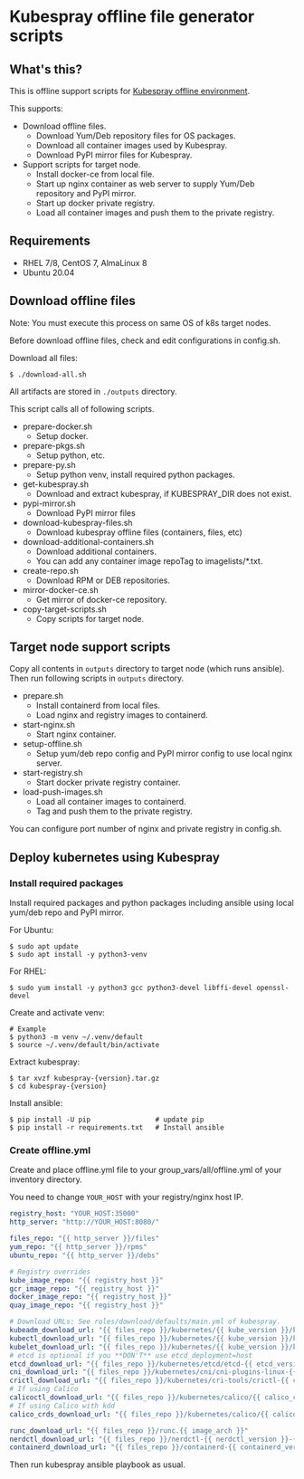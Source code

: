 # Kubespray offline file generator scripts

## What's this?

This is offline support scripts for [Kubespray offline environment](https://kubespray.io/#/docs/offline-environment).

This supports:

* Download offline files.
    - Download Yum/Deb repository files for OS packages.
    - Download all container images used by Kubespray.
    - Download PyPI mirror files for Kubespray.
* Support scripts for target node.
    - Install docker-ce from local file.
    - Start up nginx container as web server to supply Yum/Deb repository and PyPI mirror.
    - Start up docker private registry.
    - Load all container images and push them to the private registry.

## Requirements

- RHEL 7/8, CentOS 7, AlmaLinux 8
- Ubuntu 20.04

## Download offline files

Note: You must execute this process on same OS of k8s target nodes.

Before download offline files, check and edit configurations in config.sh.

Download all files:

    $ ./download-all.sh

All artifacts are stored in `./outputs` directory.

This script calls all of following scripts.

* prepare-docker.sh
    - Setup docker.
* prepare-pkgs.sh
    - Setup python, etc.
* prepare-py.sh
    - Setup python venv, install required python packages.
* get-kubespray.sh
    - Download and extract kubespray, if KUBESPRAY_DIR does not exist.
* pypi-mirror.sh
    - Download PyPI mirror files
* download-kubespray-files.sh
    - Download kubespray offline files (containers, files, etc)
* download-additional-containers.sh
    - Download additional containers.
    - You can add any container image repoTag to imagelists/*.txt.
* create-repo.sh
    - Download RPM or DEB repositories.
* mirror-docker-ce.sh
    - Get mirror of docker-ce repository.
* copy-target-scripts.sh
    - Copy scripts for target node.

## Target node support scripts

Copy all contents in `outputs` directory to target node (which runs ansible).
Then run following scripts in `outputs` directory. 

* prepare.sh
    - Install containerd from local files.
    - Load nginx and registry images to containerd.
* start-nginx.sh
    - Start nginx container.
* setup-offline.sh
    - Setup yum/deb repo config and PyPI mirror config to use local nginx server.
* start-registry.sh
    - Start docker private registry container.
* load-push-images.sh
    - Load all container images to containerd.
    - Tag and push them to the private registry.

You can configure port number of nginx and private registry in config.sh.

## Deploy kubernetes using Kubespray

### Install required packages

Install required packages and python packages including ansible using local yum/deb repo and PyPI mirror.

For Ubuntu:

    $ sudo apt update
    $ sudo apt install -y python3-venv

For RHEL:

    $ sudo yum install -y python3 gcc python3-devel libffi-devel openssl-devel

Create and activate venv:

    # Example
    $ python3 -m venv ~/.venv/default
    $ source ~/.venv/default/bin/activate

Extract kubespray:

    $ tar xvzf kubespray-{version}.tar.gz
    $ cd kubespray-{version}

Install ansible:

    $ pip install -U pip                # update pip
    $ pip install -r requirements.txt   # Install ansible

### Create offline.yml

Create and place offline.yml file to your group_vars/all/offline.yml of your inventory directory.

You need to change `YOUR_HOST` with your registry/nginx host IP.

```yaml
registry_host: "YOUR_HOST:35000"
http_server: "http://YOUR_HOST:8080/"

files_repo: "{{ http_server }}/files"
yum_repo: "{{ http_server }}/rpms"
ubuntu_repo: "{{ http_server }}/debs"

# Registry overrides
kube_image_repo: "{{ registry_host }}"
gcr_image_repo: "{{ registry_host }}"
docker_image_repo: "{{ registry_host }}"
quay_image_repo: "{{ registry_host }}"

# Download URLs: See roles/download/defaults/main.yml of kubespray.
kubeadm_download_url: "{{ files_repo }}/kubernetes/{{ kube_version }}/kubeadm"
kubectl_download_url: "{{ files_repo }}/kubernetes/{{ kube_version }}/kubectl"
kubelet_download_url: "{{ files_repo }}/kubernetes/{{ kube_version }}/kubelet"
# etcd is optional if you **DON'T** use etcd_deployment=host
etcd_download_url: "{{ files_repo }}/kubernetes/etcd/etcd-{{ etcd_version }}-linux-amd64.tar.gz"
cni_download_url: "{{ files_repo }}/kubernetes/cni/cni-plugins-linux-{{ image_arch }}-{{ cni_version }}.tgz"
crictl_download_url: "{{ files_repo }}/kubernetes/cri-tools/crictl-{{ crictl_version }}-{{ ansible_system | lower }}-{{ image_arch }}.tar.gz"
# If using Calico
calicoctl_download_url: "{{ files_repo }}/kubernetes/calico/{{ calico_ctl_version }}/calicoctl-linux-{{ image_arch }}"
# If using Calico with kdd
calico_crds_download_url: "{{ files_repo }}/kubernetes/calico/{{ calico_version }}.tar.gz"

runc_download_url: "{{ files_repo }}/runc.{{ image_arch }}"
nerdctl_download_url: "{{ files_repo }}/nerdctl-{{ nerdctl_version }}-{{ ansible_system | lower }}-{{ image_arch }}.tar.gz"
containerd_download_url: "{{ files_repo }}/containerd-{{ containerd_version }}-linux-{{ image_arch }}.tar.gz"
```

Then run kubespray ansible playbook as usual.
